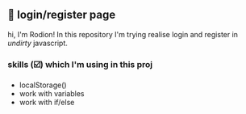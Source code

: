 ## 🔑 login/register page

hi, I'm Rodion! In this repository I'm trying realise login and register in _undirty_ javascript.

### skills (☑️) which I'm using in this proj

- localStorage()
- work with variables
- work with if/else
